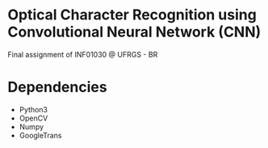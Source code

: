 # Optical Character Recognition using Convolutional Neural Network (CNN)
Final assignment of INF01030 @ UFRGS - BR

# Dependencies
* Python3
* OpenCV
* Numpy
* GoogleTrans
